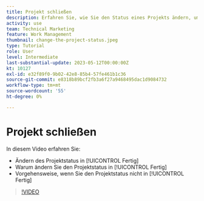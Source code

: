 ```yaml
---
title: Projekt schließen
description: Erfahren Sie, wie Sie den Status eines Projekts ändern, um anzugeben, dass die Arbeit abgeschlossen ist.
activity: use
team: Technical Marketing
feature: Work Management
thumbnail: change-the-project-status.jpeg
type: Tutorial
role: User
level: Intermediate
last-substantial-update: 2023-05-12T00:00:00Z
kt: 10127
exl-id: e32f89f0-9b02-42e8-85b4-57fe461b1c36
source-git-commit: e8318b89bcf2fb3a6f27a9468495dac1d9084732
workflow-type: tm+mt
source-wordcount: '55'
ht-degree: 0%

---
```


# Projekt schließen

In diesem Video erfahren Sie:

* Ändern des Projektstatus in [!UICONTROL Fertig]
* Warum ändern Sie den Projektstatus in [!UICONTROL Fertig]
* Vorgehensweise, wenn Sie den Projektstatus nicht in [!UICONTROL Fertig]

>[!VIDEO](https://video.tv.adobe.com/v/3419336/?quality=12&learn=on)
